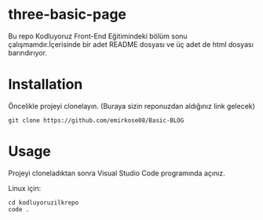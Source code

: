 # three-basic-page
Bu repo Kodluyoruz Front-End Eğitimindeki bölüm sonu çalışmamdır.İçerisinde bir adet README dosyası ve üç adet de html dosyası barındırıyor.
# Installation
Öncelikle projeyi clonelayın. (Buraya sizin reponuzdan aldığınız link gelecek)
```
git clone https://github.com/emirkose08/Basic-BLOG
```
# Usage
Projeyi cloneladıktan sonra Visual Studio Code programında açınız.

Linux için:
```
cd kodluyoruzilkrepo
code .
```
